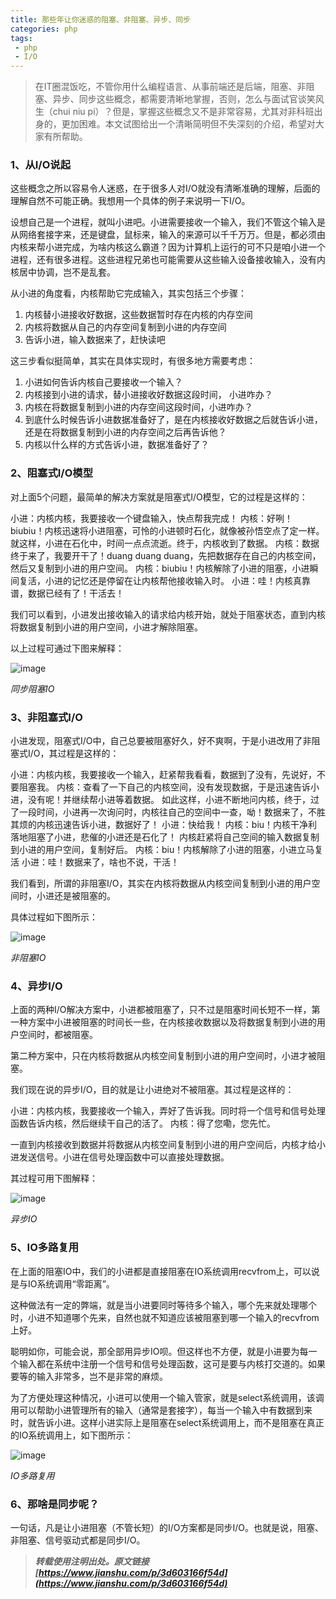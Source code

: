 ```yaml
---
title: 那些年让你迷惑的阻塞、非阻塞、异步、同步
categories: php
tags:
 - php
 - I/O
---
```



> 在IT圈混饭吃，不管你用什么编程语言、从事前端还是后端，阻塞、非阻塞、异步、同步这些概念，都需要清晰地掌握，否则，怎么与面试官谈笑风生（chui niu pi）？但是，掌握这些概念又不是非常容易，尤其对非科班出身的，更加困难。本文试图给出一个清晰简明但不失深刻的介绍，希望对大家有所帮助。

<!-- more -->

### 1、从I/O说起

这些概念之所以容易令人迷惑，在于很多人对I/O就没有清晰准确的理解，后面的理解自然不可能正确。我想用一个具体的例子来说明一下I/O。

设想自己是一个进程，就叫小进吧。小进需要接收一个输入，我们不管这个输入是从网络套接字来，还是键盘，鼠标来，输入的来源可以千千万万。但是，都必须由内核来帮小进完成，为啥内核这么霸道？因为计算机上运行的可不只是咱小进一个进程，还有很多进程。这些进程兄弟也可能需要从这些输入设备接收输入，没有内核居中协调，岂不是乱套。

从小进的角度看，内核帮助它完成输入，其实包括三个步骤：

1. 内核替小进接收好数据，这些数据暂时存在内核的内存空间
2. 内核将数据从自己的内存空间复制到小进的内存空间
3. 告诉小进，输入数据来了，赶快读吧


这三步看似挺简单，其实在具体实现时，有很多地方需要考虑：

1. 小进如何告诉内核自己要接收一个输入？
2. 内核接到小进的请求，替小进接收好数据这段时间， 小进咋办？
3. 内核在将数据复制到小进的内存空间这段时间，小进咋办？
4. 到底什么时候告诉小进数据准备好了，是在内核接收好数据之后就告诉小进，还是在将数据复制到小进的内存空间之后再告诉他？
5. 内核以什么样的方式告诉小进，数据准备好了？


### 2、阻塞式I/O模型

对上面5个问题，最简单的解决方案就是阻塞式I/O模型，它的过程是这样的：

小进：内核内核，我要接收一个键盘输入，快点帮我完成！
内核：好咧！biubiu！内核迅速将小进阻塞，可怜的小进顿时石化，就像被孙悟空点了定一样。
就这样，小进在石化中，时间一点点流逝。终于，内核收到了数据。
内核：数据终于来了，我要开干了！duang duang duang，先把数据存在自己的内核空间，然后又复制到小进的用户空间。
内核：biubiu！内核解除了小进的阻塞，小进瞬间复活，小进的记忆还是停留在让内核帮他接收输入时。
小进：哇！内核真靠谱，数据已经有了！干活去！

我们可以看到，小进发出接收输入的请求给内核开始，就处于阻塞状态，直到内核将数据复制到小进的用户空间，小进才解除阻塞。

以上过程可通过下图来解释：

![image](https://upload-images.jianshu.io/upload_images/1371984-0ccb2ec71d6c82db.png)

*同步阻塞IO*

### 3、非阻塞式I/O

小进发现，阻塞式I/O中，自己总要被阻塞好久，好不爽啊，于是小进改用了非阻塞式I/O，其过程是这样的：

小进：内核内核，我要接收一个输入，赶紧帮我看看，数据到了没有，先说好，不要阻塞我。
内核：查看了一下自己的内核空间，没有发现数据，于是迅速告诉小进，没有呢！并继续帮小进等着数据。
如此这样，小进不断地问内核，终于，过了一段时间，小进再一次询问时，内核往自己的空间中一查，呦！数据来了，不胜其烦的内核迅速告诉小进，数据好了！
小进：快给我！
内核：biu！内核干净利落地阻塞了小进，悲催的小进还是石化了！
内核赶紧将自己空间的输入数据复制到小进的用户空间，复制好后。
内核：biu！内核解除了小进的阻塞，小进立马复活
小进：哇！数据来了，啥也不说，干活！

我们看到，所谓的非阻塞I/O，其实在内核将数据从内核空间复制到小进的用户空间时，小进还是被阻塞的。

具体过程如下图所示：

![image](https://upload-images.jianshu.io/upload_images/1371984-020533fb06c75faf.png)

*非阻塞IO*

### 4、异步I/O

上面的两种I/O解决方案中，小进都被阻塞了，只不过是阻塞时间长短不一样，第一种方案中小进被阻塞的时间长一些，在内核接收数据以及将数据复制到小进的用户空间时，都被阻塞。

第二种方案中，只在内核将数据从内核空间复制到小进的用户空间时，小进才被阻塞。

我们现在说的异步I/O，目的就是让小进绝对不被阻塞。其过程是这样的：

小进：内核内核，我要接收一个输入，弄好了告诉我。同时将一个信号和信号处理函数告诉内核，然后继续干自己的活了。
内核：得了您嘞，您先忙。

一直到内核接收到数据并将数据从内核空间复制到小进的用户空间后，内核才给小进发送信号。小进在信号处理函数中可以直接处理数据。

其过程可用下图解释：

![image](https://upload-images.jianshu.io/upload_images/1371984-d627e8e184a4f7fe.png)

*异步IO*

### 5、IO多路复用

在上面的阻塞IO中，我们的小进都是直接阻塞在IO系统调用recvfrom上，可以说是与IO系统调用“零距离”。

这种做法有一定的弊端，就是当小进要同时等待多个输入，哪个先来就处理哪个时，小进不知道哪个先来，自然也就不知道应该被阻塞到哪一个输入的recvfrom上好。

聪明如你，可能会说，那全部用异步IO呗。但这样也不方便，就是小进要为每一个输入都在系统中注册一个信号和信号处理函数，这可是要与内核打交道的。如果要等的输入非常多，岂不是非常的麻烦。

为了方便处理这种情况，小进可以使用一个输入管家，就是select系统调用，该调用可以帮助小进管理所有的输入（通常是套接字），每当一个输入中有数据到来时，就告诉小进。这样小进实际上是阻塞在select系统调用上，而不是阻塞在真正的IO系统调用上，如下图所示：


![image](https://upload-images.jianshu.io/upload_images/1371984-c700ce78a6c71d25.png)

*IO多路复用*

### 6、那啥是同步呢？

一句话，凡是让小进阻塞（不管长短）的I/O方案都是同步I/O。也就是说，阻塞、非阻塞、信号驱动式都是同步I/O。




> ***转载使用注明出处。原文链接 [https://www.jianshu.com/p/3d603166f54d](https://www.jianshu.com/p/3d603166f54d)***